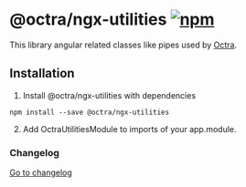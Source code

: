 # @octra/ngx-utilities <a href="https://www.npmjs.com/package/@octra/ngx-utilities"><img alt="npm" src="https://img.shields.io/npm/v/@octra/ngx-utilities"></a>

This library angular related classes like pipes used by [Octra](https://github.com/IPS-LMU/octra).

## Installation

1. Install @octra/ngx-utilities with dependencies

```shell
npm install --save @octra/ngx-utilities
```

2. Add OctraUtilitiesModule to imports of your app.module.

### Changelog

[Go to changelog](https://github.com/IPS-LMU/octra/blob/main/libs/ngx-utilities/CHANGELOG.md)
